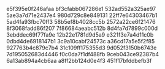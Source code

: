 e5f395e0f246afaa
bf3cfabb067286e1
532ad552a325ae97
5ae3a7d71e2437e4
980d729c8e849131
22ff7e64303467b1
5ad4fa93fbc70ff3
58b5ef8b4028cc5b
2572a22ce6f21476
8f3068fadd86f207
7f86684aeabc512b
8d4fa7d7899c000d
3ebddec69f77fa9e
12b22e1781d9d5a9
e321f3e7a4d11c0b
0dbd4de6918147b1
3c9a10cabf24573c
a36cd17a5e5f2f85
927763b4c879c7b4
31c109ff175355d3
9d052f3150b6743e
7d195052683d4446
f0c0da7f1df488fb
9ceb043ce92387b4
6a13ab894a4cb6aa
a8ff2bb124d0e4f3
451f17bfddbefb3f
